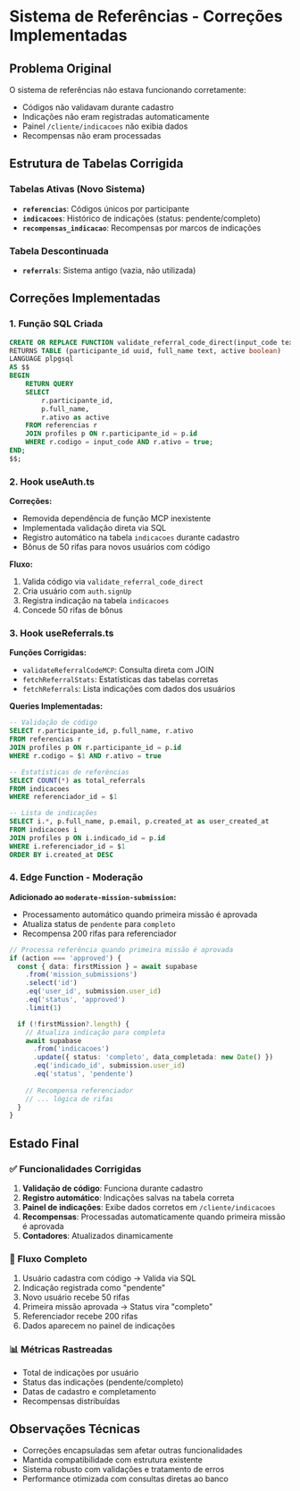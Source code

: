 # Sistema de Referências - Correções Implementadas

## Problema Original
O sistema de referências não estava funcionando corretamente:
- Códigos não validavam durante cadastro
- Indicações não eram registradas automaticamente
- Painel `/cliente/indicacoes` não exibia dados
- Recompensas não eram processadas

## Estrutura de Tabelas Corrigida

### Tabelas Ativas (Novo Sistema)
- **`referencias`**: Códigos únicos por participante
- **`indicacoes`**: Histórico de indicações (status: pendente/completo)
- **`recompensas_indicacao`**: Recompensas por marcos de indicações

### Tabela Descontinuada
- **`referrals`**: Sistema antigo (vazia, não utilizada)

## Correções Implementadas

### 1. Função SQL Criada
```sql
CREATE OR REPLACE FUNCTION validate_referral_code_direct(input_code text)
RETURNS TABLE (participante_id uuid, full_name text, active boolean)
LANGUAGE plpgsql
AS $$
BEGIN
    RETURN QUERY
    SELECT 
        r.participante_id,
        p.full_name,
        r.ativo as active
    FROM referencias r
    JOIN profiles p ON r.participante_id = p.id
    WHERE r.codigo = input_code AND r.ativo = true;
END;
$$;
```

### 2. Hook useAuth.ts
**Correções:**
- Removida dependência de função MCP inexistente
- Implementada validação direta via SQL
- Registro automático na tabela `indicacoes` durante cadastro
- Bônus de 50 rifas para novos usuários com código

**Fluxo:**
1. Valida código via `validate_referral_code_direct`
2. Cria usuário com `auth.signUp`
3. Registra indicação na tabela `indicacoes`
4. Concede 50 rifas de bônus

### 3. Hook useReferrals.ts
**Funções Corrigidas:**
- `validateReferralCodeMCP`: Consulta direta com JOIN
- `fetchReferralStats`: Estatísticas das tabelas corretas
- `fetchReferrals`: Lista indicações com dados dos usuários

**Queries Implementadas:**
```sql
-- Validação de código
SELECT r.participante_id, p.full_name, r.ativo 
FROM referencias r 
JOIN profiles p ON r.participante_id = p.id 
WHERE r.codigo = $1 AND r.ativo = true

-- Estatísticas de referências
SELECT COUNT(*) as total_referrals 
FROM indicacoes 
WHERE referenciador_id = $1

-- Lista de indicações
SELECT i.*, p.full_name, p.email, p.created_at as user_created_at 
FROM indicacoes i 
JOIN profiles p ON i.indicado_id = p.id 
WHERE i.referenciador_id = $1 
ORDER BY i.created_at DESC
```

### 4. Edge Function - Moderação
**Adicionado ao `moderate-mission-submission`:**
- Processamento automático quando primeira missão é aprovada
- Atualiza status de `pendente` para `completo`
- Recompensa 200 rifas para referenciador

```typescript
// Processa referência quando primeira missão é aprovada
if (action === 'approved') {
  const { data: firstMission } = await supabase
    .from('mission_submissions')
    .select('id')
    .eq('user_id', submission.user_id)
    .eq('status', 'approved')
    .limit(1)

  if (!firstMission?.length) {
    // Atualiza indicação para completa
    await supabase
      .from('indicacoes')
      .update({ status: 'completo', data_completada: new Date() })
      .eq('indicado_id', submission.user_id)
      .eq('status', 'pendente')
    
    // Recompensa referenciador
    // ... lógica de rifas
  }
}
```

## Estado Final

### ✅ Funcionalidades Corrigidas
1. **Validação de código**: Funciona durante cadastro
2. **Registro automático**: Indicações salvas na tabela correta
3. **Painel de indicações**: Exibe dados corretos em `/cliente/indicacoes`
4. **Recompensas**: Processadas automaticamente quando primeira missão é aprovada
5. **Contadores**: Atualizados dinamicamente

### 🔄 Fluxo Completo
1. Usuário cadastra com código → Valida via SQL
2. Indicação registrada como "pendente"
3. Novo usuário recebe 50 rifas
4. Primeira missão aprovada → Status vira "completo"
5. Referenciador recebe 200 rifas
6. Dados aparecem no painel de indicações

### 📊 Métricas Rastreadas
- Total de indicações por usuário
- Status das indicações (pendente/completo)
- Datas de cadastro e completamento
- Recompensas distribuídas

## Observações Técnicas
- Correções encapsuladas sem afetar outras funcionalidades
- Mantida compatibilidade com estrutura existente
- Sistema robusto com validações e tratamento de erros
- Performance otimizada com consultas diretas ao banco 